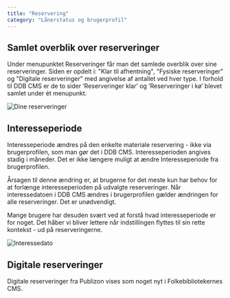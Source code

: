 ```yaml
---
title: "Reservering"
category: "Lånerstatus og brugerprofil"
---
```

## Samlet overblik over reserveringer
Under menupunktet Reserveringer får man det samlede overblik over sine reserveringer. Siden er opdelt i: "Klar til afhentning", "Fysiske reserveringer" og "Digitale reserveringer" med angivelse af antallet ved hver type. I forhold til DDB CMS er de to sider ‘Reserveringer klar’ og ’Reserveringer i kø’ blevet samlet under ét menupunkt.

![Dine reserveringer](https://github.com/danskernesdigitalebibliotek/folkebibliotekernes_cms_manual/assets/1641342/4c83748d-12d4-4b43-9796-6c7a27b24115)


## Interesseperiode ##
Interesseperiode ændres på den enkelte materiale reservering - ikke via brugerprofilen, som man gør det i DDB CMS. Interesseperioden angives stadig i måneder. Det er ikke længere muligt at ændre Interesseperiode fra brugerprofilen.

Årsagen til denne ændring er, at brugerne for det meste kun har behov for at forlænge interesseperioden på udvalgte reserveringer. Når interessedatoen i DDB CMS ændres i brugerprofilen gælder ændringen for alle reserveringer. Det er unødvendigt. 

Mange brugere har desuden svært ved at forstå hvad interesseperiode er for noget. Det håber vi bliver lettere når indstillingen flyttes til sin rette kontekst - ud på reserveringerne.

![Interessedato](https://github.com/danskernesdigitalebibliotek/folkebibliotekernes_cms_manual/assets/1641342/bdf0f7b7-236a-4062-947f-b2ee041031c8)


## Digitale reserveringer ##
Digitale reserveringer fra Publizon vises som noget nyt i Folkebibliotekernes CMS.

